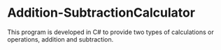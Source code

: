 # Addition-SubtractionCalculator
This program is developed in C# to provide two types of calculations or operations, addition and subtraction. 
